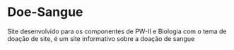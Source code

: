 # Doe-Sangue
Site desenvolvido para os componentes de PW-II e Biologia com o tema de doação de site, é um site informativo sobre a doação de sangue
